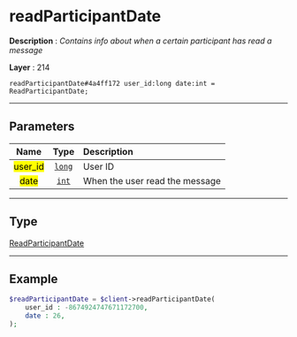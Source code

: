 # readParticipantDate

**Description** : *Contains info about when a certain participant has read a message*

**Layer** : 214

```tl
readParticipantDate#4a4ff172 user_id:long date:int = ReadParticipantDate;
```

---

## Parameters

| Name | Type | Description |
| :---: | :---: | :--- |
| <mark>user_id</mark> | [`long`](type/long) | User ID |
| <mark>date</mark> | [`int`](type/int) | When the user read the message |

---

## Type

[ReadParticipantDate](type/ReadParticipantDate)

---

## Example

```php
$readParticipantDate = $client->readParticipantDate(
	user_id : -8674924747671172700,
	date : 26,
);
```